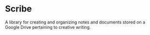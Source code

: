# Scribe
A library for creating and organizing notes and documents stored on a Google Drive pertaining to creative writing.
